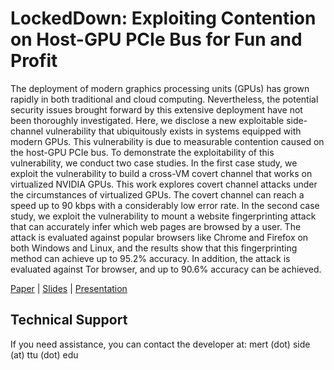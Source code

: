 # LockedDown: Exploiting Contention on Host-GPU PCIe Bus for Fun and Profit

The deployment of modern graphics processing units (GPUs) has grown rapidly in both traditional and cloud computing. 
Nevertheless, the potential security issues brought forward by this extensive deployment have not been thoroughly investigated. 
Here, we disclose a new exploitable side-channel vulnerability that ubiquitously exists in systems equipped with modern GPUs. 
This vulnerability is due to measurable contention caused on the host-GPU PCIe bus. 
To demonstrate the exploitability of this vulnerability, we conduct two case studies. 
In the first case study, we exploit the vulnerability to build a cross-VM covert channel that works on virtualized NVIDIA GPUs. 
This work explores covert channel attacks under the circumstances of virtualized GPUs. 
The covert channel can reach a speed up to 90 kbps with a considerably low error rate. 
In the second case study, we exploit the vulnerability to mount a website fingerprinting attack that can accurately infer which web pages are browsed by a user. 
The attack is evaluated against popular browsers like Chrome and Firefox on both Windows and Linux, and the results show that this fingerprinting method can achieve up to 95.2% accuracy. 
In addition, the attack is evaluated against Tor browser, and up to 90.6% accuracy can be achieved.

[Paper](https://mertside.com/documents/lockeddown/Mert%20Side%20-%20LockedDown%20Exploiting%20Contention%20on%20Host-GPU%20PCIe%20Bus%20for%20Fun%20and%20Profit.pdf)
 | [Slides](https://mertside.com/documents/lockeddown/Mert%20Side%20-%20LockedDown%20Exploiting%20Contention%20on%20Host-GPU%20PCIe%20Bus%20for%20Fun%20and%20Profit%20-%20Slides.pdf)
 | [Presentation](https://youtu.be/L_TWeUgTms8)

## Technical Support
If you need assistance, you can contact the developer at: mert (dot) side (at) ttu (dot) edu
